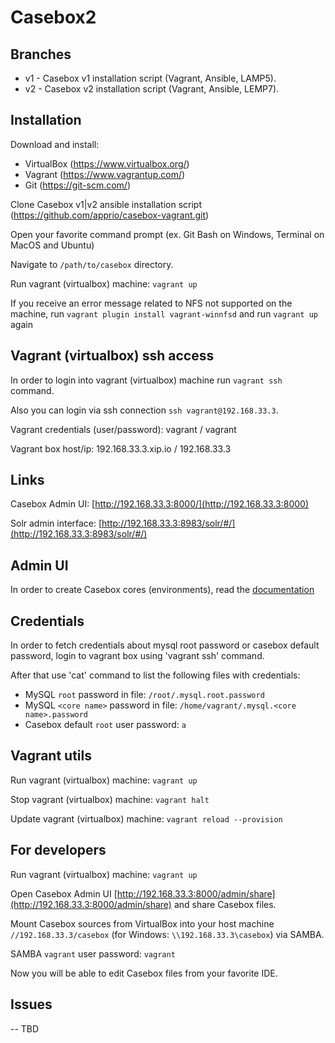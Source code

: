 Casebox2
========

Branches
--------

* v1 - Casebox v1 installation script (Vagrant, Ansible, LAMP5).
* v2 - Casebox v2 installation script (Vagrant, Ansible, LEMP7).

Installation
------------

Download and install:

* VirtualBox (https://www.virtualbox.org/)
* Vagrant (https://www.vagrantup.com/)
* Git (https://git-scm.com/)

Clone Casebox v1|v2 ansible installation script (https://github.com/apprio/casebox-vagrant.git)

Open your favorite command prompt (ex. Git Bash on Windows, Terminal on MacOS and Ubuntu)

Navigate to `/path/to/casebox` directory.

Run vagrant (virtualbox) machine: `vagrant up`

If you receive an error message related to NFS not supported on the machine, run `vagrant plugin install vagrant-winnfsd` and run `vagrant up` again

Vagrant (virtualbox) ssh access
-------------------------------

In order to login into vagrant (virtualbox) machine run `vagrant ssh` command. 

Also you can login via ssh connection `ssh vagrant@192.168.33.3`.

Vagrant credentials (user/password): vagrant / vagrant

Vagrant box host/ip: 192.168.33.3.xip.io / 192.168.33.3


Links
-----

Casebox Admin UI: [http://192.168.33.3:8000/](http://192.168.33.3:8000)

Solr admin interface: [http://192.168.33.3:8983/solr/#/](http://192.168.33.3:8983/solr/#/)


Admin UI
--------

In order to create Casebox cores (environments), read the [documentation](https://docs.google.com/document/d/1a6C7vMj3OJ8yVobiAel6SisojaDAtB1Z1W58rdrC4kc)


Credentials
-----------

In order to fetch credentials about mysql root password or casebox default password, 
login to vagrant box using 'vagrant ssh' command. 

After that use 'cat' command to list the following files with credentials:

* MySQL `root` password in file: `/root/.mysql.root.password`
* MySQL `<core name>` password in file: `/home/vagrant/.mysql.<core name>.password`
* Casebox default `root` user password: `a`


Vagrant utils
-------------

Run vagrant (virtualbox) machine: `vagrant up`

Stop vagrant (virtualbox) machine: `vagrant halt`

Update vagrant (virtualbox) machine: `vagrant reload --provision`


For developers
--------------

Run vagrant (virtualbox) machine: `vagrant up`

Open Casebox Admin UI [http://192.168.33.3:8000/admin/share](http://192.168.33.3:8000/admin/share) and share Casebox files.

Mount Casebox sources from VirtualBox into your host machine `//192.168.33.3/casebox` 
(for Windows: `\\192.168.33.3\casebox`) via SAMBA.
 
SAMBA `vagrant` user password: `vagrant`

Now you will be able to edit Casebox files from your favorite IDE.


Issues
------

-- TBD

